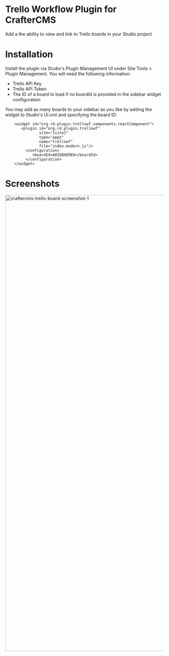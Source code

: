 # Trello Workflow Plugin for CrafterCMS

Add a the ability to view and link to Trello boards in your Studio project

# Installation

Install the plugin via Studio's Plugin Management UI under Site Tools > Plugin Management.
You will need the following information:
- Trello API Key 
- Trello API Token
- The ID of a board to load if no boardId is provided in the sidebar widget configuration


You may add as many boards to your sidebar as you like by adding the widget to Studio's UI.xml and specifying the board ID:
```
    <widget id="org.rd.plugin.trellowf.components.reactComponent">
       <plugin id="org.rd.plugin.trellowf"
               site="{site}"
               type="apps"
               name="trellowf"
               file="index.modern.js"/>
         <configuration>
            <boardId>A0ID0HERE0</boardId>
         </configuration>
    </widget>
```

# Screenshots
<img width="1446" alt="craftercms-trello-board-screenshot-1" src="https://user-images.githubusercontent.com/169432/198916799-f081ab78-e6ca-4866-9429-4ac746f415df.png">

